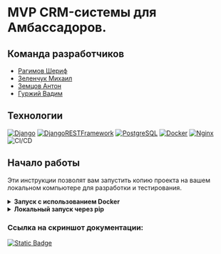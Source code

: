 
# MVP CRM-системы для Амбассадоров.


## Команда разработчиков

- [Рагимов Шериф](https://github.com/ragimov700)
- [Зеленчук Михаил](https://github.com/qwertttyyy)
- [Земцов Антон](https://github.com/antonata-c)
- [Гуржий Вадим](https://github.com/VadimGurzhy)

## Технологии
[![Django](https://img.shields.io/badge/Django-092E20?style=for-the-badge&logo=django&logoColor=white)](https://www.djangoproject.com/)
[![DjangoRESTFramework](https://img.shields.io/badge/Django%20REST%20Framework-092E20?style=for-the-badge&logo=django&logoColor=white)](https://www.django-rest-framework.org/)
[![PostgreSQL](https://img.shields.io/badge/PostgreSQL-316192?style=for-the-badge&logo=postgresql&logoColor=white)](https://www.postgresql.org)
[![Docker](https://img.shields.io/badge/Docker-0db7ed?style=for-the-badge&logo=docker&logoColor=white)](https://www.docker.com)
[![Nginx](https://img.shields.io/badge/nginx-009639?style=for-the-badge&logo=nginx&logoColor=white)](https://www.nginx.org)
![CI/CD](https://img.shields.io/badge/CI%2FCD-2088FF?style=for-the-badge&logo=GitHub-Actions&logoColor=white)


## Начало работы

Эти инструкции позволят вам запустить копию проекта на вашем локальном компьютере для разработки и тестирования.

<details>
<summary><strong>Запуск с использованием Docker</strong></summary>

### Предварительные требования

Убедитесь, что у вас установлены Docker и Docker Compose. Это можно сделать, следуя официальной документации Docker: https://docs.docker.com/get-docker/ и https://docs.docker.com/compose/install/

### Установка и запуск

1. Клонируйте репозиторий на локальный компьютер:
   ```
   git clone git@github.com:Tenth-Team/backend.git
   cd backend/infra
   ```

2. Запустите контейнеры с помощью Docker Compose:
   ```
   docker compose -f docker-compose.local.yml up
   ```

   Теперь приложение должно быть доступно по адресу:

   http://localhost:8000
   
   А документация доступна по адресу:
   
   http://localhost:8000/api/v1/swagger/

</details>

<details>
<summary><strong>Локальный запуск через pip</strong></summary>

### Предварительные требования

Убедитесь, что у вас установлен Python и pip. Рекомендуется использовать виртуальное окружение для изоляции зависимостей проекта.

### Установка и запуск

1. Клонируйте репозиторий на локальный компьютер:
   ```
   git clone git@github.com:Tenth-Team/backend.git
   cd backend/backend
   ```

2. Создайте и активируйте виртуальное окружение:
   ```
   python -m venv venv
   source venv/bin/activate  # На Windows используйте `venv\Scripts\activate`
   ```

3. Установите зависимости:
   ```
   pip install -r requirements.txt
   ```

4. Запустите проект (пример для Django):
   ```
   python manage.py migrate
   python manage.py runserver
   ```

   Теперь приложение должно быть доступно по адресу:

   http://localhost:8000
   
   А документация доступна по адресу:
   
   http://localhost:8000/api/v1/swagger/
   

</details>

### Ссылка на скриншот документации:

[![Static Badge](https://img.shields.io/badge/Документация_Swagger-Google_Drive-blue?style=for-the-badge)](https://drive.google.com/file/d/1ySTNXQUQZt4djonFki1h1biCSBdJHsIO/view)

